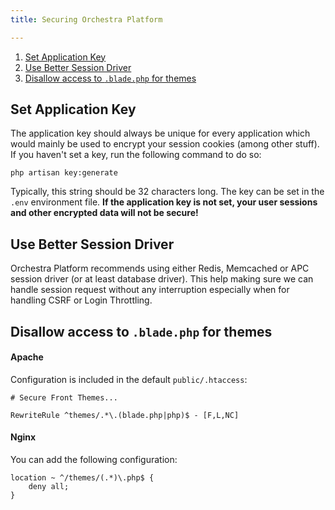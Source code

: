 ```yaml
---
title: Securing Orchestra Platform

---
```


1. [Set Application Key](#set-application-key)
2. [Use Better Session Driver](#use-better-session-driver)
3. [Disallow access to `.blade.php` for themes](#disable-access-to-theme)

<a name="set-application-key"></a>
## Set Application Key

The application key should always be unique for every application which would mainly be used to encrypt your session cookies (among other stuff). If you haven't set a key, run the following command to do so:

    php artisan key:generate

Typically, this string should be 32 characters long. The key can be set in the `.env` environment file. **If the application key is not set, your user sessions and other encrypted data will not be secure!**

<a name="use-better-session-driver"></a>
## Use Better Session Driver

Orchestra Platform recommends using either Redis, Memcached or APC session driver (or at least database driver). This help making sure we can handle session request without any interruption especially when for handling CSRF or Login Throttling.

<a name="disable-access-to-theme"></a>
## Disallow access to `.blade.php` for themes

<a name="disable-access-to-theme-for-apache"></a>
#### Apache

Configuration is included in the default `public/.htaccess`:

    # Secure Front Themes...

    RewriteRule ^themes/.*\.(blade.php|php)$ - [F,L,NC]

<a name="disable-access-to-theme-for-nginx"></a>
#### Nginx

You can add the following configuration:

    location ~ ^/themes/(.*)\.php$ {
        deny all;
    }

